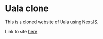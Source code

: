 # Uala clone
This is a cloned website of Uala using NextJS. 

Link to site [here](https://uala-clone-ndhbl9zto-badster-git.vercel.app/)

